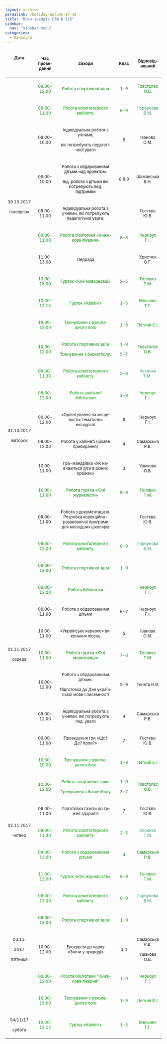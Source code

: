 ```yaml
---
layout: archive
permalink: /holiday-autumn-17-18
title: "План заходів СЗШ № 125"
sidebar:
  nav: "sidebar-menu"
categories:
  - Канікули
---
```


<center>
<table width="766" cellspacing="0" cellpadding="2">

<thead>
<tr>
<td width="62">
<p class="western" lang="uk-UA" align="center"><span style="font-size: small;"><strong>Дата</strong></span></p>
<p class="western" lang="uk-UA" align="center">&nbsp;</p>
</td>
<td width="87">
<p class="western" lang="uk-UA" align="center"><span style="font-size: small;"><strong>Час проведення</strong></span></p>
</td>
<td width="382">
<p class="western" lang="uk-UA" align="center"><span style="font-size: small;"><strong>Заходи</strong></span></p>
</td>
<td width="74">
<p class="western" lang="uk-UA" align="center"><span style="font-size: small;"><strong>Клас</strong></span></p>
</td>
<td width="139">
<p class="western" lang="uk-UA" align="center"><span style="font-size: small;"><strong>Відповідальний</strong></span></p>
</td>
</tr>
</thead>
<tbody>
<tr>
<td rowspan="10" width="62">
<p class="western" lang="ru-RU" align="center"><span style="font-size: medium;"><span style="font-size: small;"><span lang="uk-UA">30.10.2017</span></span></span></p>
<p class="western" lang="uk-UA" align="center"><span style="font-size: small;">понеділок</span></p>
</td>
<td width="87">
<p class="western" lang="ru-RU" align="center"><span style="font-size: medium;"><span style="color: #008000;"><span style="font-size: small;"><span lang="uk-UA">09.00-12.00</span></span></span></span></p>
</td>
<td width="382">
<p class="western" lang="uk-UA" align="center"><span style="color: #008000;"><span style="font-size: small;">Робота спортивної зали</span></span></p>
</td>
<td width="74">
<p class="western" lang="uk-UA" align="center"><span style="color: #008000;"><span style="font-size: small;">1-9</span></span></p>
</td>
<td width="139">
<p class="western" lang="uk-UA" align="center"><span style="color: #008000;"><span style="font-size: small;">Товстолєс О.В.</span></span></p>
</td>
</tr>
<tr>
<td width="87">
<p class="western" lang="uk-UA" align="center"><span style="color: #009900;"><span style="font-size: small;">09.00-11.00</span></span></p>
</td>
<td width="382">
<p class="western" lang="uk-UA" align="center"><span style="color: #009900;"><span style="font-size: small;">Робота комп&rsquo;ютерного кабінету. </span></span></p>
</td>
<td width="74">
<p class="western" lang="ru-RU" align="center"><span style="font-size: medium;"><span style="color: #009900;"><span style="font-size: small;"><span lang="uk-UA">6-9 </span></span></span></span></p>
</td>
<td width="139">
<p class="western" lang="uk-UA" align="center"><span style="color: #339966;"><span style="font-size: small;">Горбунова В.М.</span></span></p>
</td>
</tr>
<tr>
<td width="87">
<p class="western" lang="uk-UA" align="center"><span style="font-size: small;">09.00-10.00</span></p>
</td>
<td width="382">
<p class="western" lang="uk-UA" align="center"><span style="font-size: small;">Індивідуальна робота з учнями, </span></p>
<p class="western" lang="uk-UA" align="center"><span style="font-size: small;">які потребують педагогічної уваги</span></p>
</td>
<td width="74">
<p class="western" lang="uk-UA" align="center"><span style="font-size: small;">5</span></p>
</td>
<td width="139">
<p class="western" lang="uk-UA" align="center"><span style="font-size: small;">Іванова О.М.</span></p>
</td>
</tr>
<tr>
<td width="87">
<p class="western" lang="uk-UA" align="center"><span style="font-size: small;">09.00-10.00</span></p>
</td>
<td width="382">
<p class="western" lang="ru-RU" align="center"><span style="font-size: medium;"><span style="color: #000000;"><span style="font-size: small;"><span lang="uk-UA">Робота з обдарованими дітьми над проектом.</span></span></span></span></p>
<p class="western" lang="ru-RU" align="center"><span style="color: #000000;"> <span style="font-size: medium;"><span style="font-size: small;"><span lang="uk-UA">Інд. робота з дітьми які потребують пед. підтримки</span></span></span></span></p>
</td>
<td width="74">
<p class="western" lang="uk-UA" align="center"><span style="font-size: small;">6,8,9</span></p>
</td>
<td width="139">
<p class="western" lang="uk-UA" align="center"><span style="font-size: small;">Шаманська В.Н.</span></p>
</td>
</tr>
<tr>
<td width="87">
<p class="western" lang="uk-UA" align="center"><span style="font-size: small;">09.00-11.00</span></p>
</td>
<td width="382">
<p class="western" lang="uk-UA" align="center"><span style="font-size: small;">Індивідуальна робота з учнями, які потребують педагогічної уваги.</span></p>
</td>
<td width="74">
<p class="western" lang="uk-UA" align="center">&nbsp;</p>
</td>
<td width="139">
<p class="western" lang="uk-UA" align="center"><span style="font-size: small;">Гостєва Ю.В.</span></p>
</td>
</tr>
<tr>
<td width="87">
<p class="western" lang="uk-UA" align="center"><span style="color: #008000;"><span style="font-size: small;">09.00-11.00</span></span></p>
</td>
<td width="382">
<p class="western" lang="ru-RU" align="center"><span style="font-size: medium;"><span style="color: #008000;"><span style="font-size: small;"><span lang="uk-UA">Робота бібліотеки &laquo;Книжкова лікарня&raquo;</span></span></span></span></p>
</td>
<td width="74">
<p class="western" lang="uk-UA" align="center"><span style="color: #008000;"><span style="font-size: small;">6-8</span></span></p>
</td>
<td width="139">
<p class="western" lang="uk-UA" align="center"><span style="color: #008000;"><span style="font-size: small;">Черноус Г.І.</span></span></p>
</td>
</tr>
<tr>
<td width="87">
<p class="western" lang="ru-RU" align="center"><span style="font-size: medium;"><span style="font-size: small;"><span lang="uk-UA">11.00-13.00</span></span></span></p>
</td>
<td width="382">
<p class="western" lang="uk-UA" align="center"><span style="font-size: small;">Педрада</span></p>
</td>
<td width="74">
<p class="western" lang="uk-UA" align="center">&nbsp;</p>
</td>
<td width="139">
<p class="western" lang="uk-UA" align="center"><span style="font-size: small;">Христюк О.Г.</span></p>
</td>
</tr>
<tr>
<td width="87">
<p class="western" lang="uk-UA" align="center"><span style="color: #008000;"><span style="font-size: small;">13.00-15.00</span></span></p>
</td>
<td width="382">
<p class="western" lang="uk-UA" align="center"><span style="color: #008000;"><span style="font-size: small;">Гурток &laquo;Юні мовознавці&raquo;</span></span></p>
</td>
<td width="74">
<p class="western" lang="uk-UA" align="center"><span style="color: #008000;"><span style="font-size: small;">2-5</span></span></p>
</td>
<td width="139">
<p class="western" lang="uk-UA" align="center"><span style="color: #008000;"><span style="font-size: small;">Головко Т.М.</span></span></p>
</td>
</tr>
<tr>
<td width="87">
<p class="western" lang="uk-UA" align="center"><span style="color: #009900;"><span style="font-size: small;">10.00-12.15</span></span></p>
</td>
<td width="382">
<p class="western" lang="uk-UA" align="center"><span style="color: #009900;"><span style="font-size: small;">Гурток &laquo;Квілінг&raquo;</span></span></p>
</td>
<td width="74">
<p class="western" lang="ru-RU" align="center"><span style="font-size: medium;"><span style="color: #009900;"><span style="font-size: small;"><span lang="uk-UA">1-5</span></span></span></span></p>
</td>
<td width="139">
<p class="western" lang="uk-UA" align="center"><span style="color: #009900;"><span style="font-size: small;">Мельник Т.Г.</span></span></p>
</td>
</tr>
<tr>
<td width="87">
<p class="western" lang="uk-UA" align="center"><span style="color: #009900;"><span style="font-size: small;">16.00-19.00</span></span></p>
</td>
<td width="382">
<p class="western" lang="uk-UA" align="center"><span style="color: #009900;"><span style="font-size: small;">Тренування з рукопашного бою</span></span></p>
</td>
<td width="74">
<p class="western" lang="uk-UA" align="center"><span style="color: #009900;"><span style="font-size: small;">1-9</span></span></p>
</td>
<td width="139">
<p class="western" lang="uk-UA" align="center"><span style="color: #009900;"><span style="font-size: small;">Легкий Є.І.</span></span></p>
</td>
</tr>
<tr>
<td rowspan="8" width="62" height="20">
<p class="western" lang="uk-UA" align="center"><span style="font-size: small;">31.10.2017</span></p>
<p class="western" lang="uk-UA" align="center"><span style="font-size: small;">вівторок</span></p>
</td>
<td width="87">
<p class="western" lang="ru-RU" align="center"><span style="font-size: medium;"><span style="color: #008000;"><span style="font-size: small;"><span lang="uk-UA">10.00-12.00</span></span></span></span></p>
</td>
<td width="382">
<p class="western" lang="uk-UA" align="center"><span style="color: #008000;"><span style="font-size: small;">Робота спортивної зали</span></span></p>
<p class="western" lang="uk-UA" align="center"><span style="color: #008000;"><span style="font-size: small;">Тренування з баскетболу.</span></span></p>
</td>
<td width="74">
<p class="western" lang="uk-UA" align="center"><span style="color: #008000;"><span style="font-size: small;">1-9</span></span></p>
<p class="western" lang="uk-UA" align="center"><span style="color: #008000;"><span style="font-size: small;">5-7</span></span></p>
</td>
<td width="139">
<p class="western" lang="uk-UA" align="center"><span style="color: #008000;"><span style="font-size: small;">Товстолєс О.В.</span></span></p>
</td>
</tr>
<tr>
<td width="87">
<p class="western" lang="ru-RU" align="center"><span style="font-size: medium;"><span style="color: #009900;"><span style="font-size: small;"><span lang="uk-UA">09.00-11.30</span></span></span></span></p>
</td>
<td width="382">
<p class="western" lang="uk-UA" align="center"><span style="color: #009900;"><span style="font-size: small;">Робота комп&rsquo;ютерного кабінету.</span></span></p>
</td>
<td width="74">
<p class="western" lang="uk-UA" align="center"><span style="color: #009900;"><span style="font-size: small;">2-9</span></span></p>
</td>
<td width="139">
<p class="western" lang="ru-RU" align="center"><span style="font-size: medium;"><span style="color: #339966;"><span style="font-size: small;"><span lang="uk-UA">Косенко Т.М..</span></span></span></span></p>
</td>
</tr>
<tr>
<td width="87">
<p class="western" lang="uk-UA" align="center"><span style="color: #009900;"><span style="font-size: small;">09.00-12.00</span></span></p>
</td>
<td width="382">
<p class="western" lang="uk-UA" align="center"><span style="color: #009900;"><span style="font-size: small;">Робота шкільної бібліотеки</span></span></p>
</td>
<td width="74">
<p class="western" lang="uk-UA" align="center"><span style="color: #009900;"><span style="font-size: small;">1-9</span></span></p>
</td>
<td width="139">
<p class="western" lang="uk-UA" align="center"><span style="color: #009900;"><span style="font-size: small;">Черноус Г.І.</span></span></p>
</td>
</tr>
<tr>
<td width="87">
<p class="western" lang="uk-UA" align="center"><span style="font-size: small;">09.00-12.00</span></p>
</td>
<td width="382">
<p class="western" lang="ru-RU" align="center"><span style="font-size: medium;"><span style="font-size: small;"><span lang="uk-UA">&laquo;Орієнтування на місцевості&raquo; тематична екскурсія</span></span></span></p>
</td>
<td width="74">
<p class="western" lang="uk-UA" align="center"><span style="font-size: small;">6</span></p>
</td>
<td width="139">
<p class="western" lang="uk-UA" align="center"><span style="font-size: small;">Черноус Г.І.</span></p>
</td>
</tr>
<tr>
<td width="87">
<p class="western" lang="uk-UA" align="center"><span style="font-size: small;">09.00-12.00</span></p>
</td>
<td width="382">
<p class="western" lang="uk-UA" align="center"><span style="font-size: small;">Робота у кабінеті (цікаве прибирання)</span></p>
</td>
<td width="74">
<p class="western" lang="uk-UA" align="center"><span style="font-size: small;">4</span></p>
</td>
<td width="139">
<p class="western" lang="uk-UA" align="center"><span style="font-size: small;">Самарська Р.В.</span></p>
</td>
</tr>
<tr>
<td width="87">
<p class="western" lang="uk-UA" align="center"><span style="font-size: small;">10.00-11.00</span></p>
</td>
<td width="382">
<p class="western" lang="uk-UA" align="center"><span style="font-size: small;">Гра-мандрівка &laquo;Як навчаються діти в різних країнах&raquo;</span></p>
</td>
<td width="74">
<p class="western" lang="uk-UA" align="center"><span style="font-size: small;">3</span></p>
</td>
<td width="139">
<p class="western" lang="uk-UA" align="center"><span style="font-size: small;">Ушакова О.В.</span></p>
</td>
</tr>
<tr>
<td width="87">
<p class="western" lang="uk-UA" align="center"><span style="color: #008000;"><span style="font-size: small;">10.00-11.00</span></span></p>
</td>
<td width="382">
<p class="western" lang="uk-UA" align="center"><span style="color: #008000;"><span style="font-size: small;">Робота гуртка &laquo;Юні журналісти&raquo;</span></span></p>
</td>
<td width="74">
<p class="western" lang="uk-UA" align="center"><span style="color: #008000;"><span style="font-size: small;">8-9</span></span></p>
</td>
<td width="139">
<p class="western" lang="uk-UA" align="center"><span style="color: #008000;"><span style="font-size: small;">Головко Т.М.</span></span></p>
</td>
</tr>
<tr>
<td width="87">
<p class="western" lang="ru-RU" align="center"><span style="font-size: medium;"><span style="color: #000000;"><span style="font-size: small;"><span lang="uk-UA">09.00-11.00</span></span></span></span></p>
</td>
<td width="382">
<p class="western" lang="uk-UA" align="center"><span style="font-size: small;">Робота з документацією. Розробка корекційно-розвиваючої програми для молодших школярів</span></p>
</td>
<td width="74">
<p class="western" lang="uk-UA" align="center">&nbsp;</p>
</td>
<td width="139">
<p class="western" lang="uk-UA" align="center"><span style="font-size: small;">Гостєва Ю.В.</span></p>
</td>
</tr>
<tr>
<td rowspan="10" width="62" height="20">
<p class="western" lang="uk-UA" align="center"><span style="font-size: small;">01.11.2017</span></p>
<p class="western" lang="uk-UA" align="center"><span style="font-size: small;">середа</span></p>
</td>
<td width="87">
<p class="western" lang="ru-RU" align="center"><span style="font-size: medium;"><span style="color: #009900;"><span style="font-size: small;"><span lang="uk-UA">09.00-12.00</span></span></span></span></p>
</td>
<td width="382">
<p class="western" lang="uk-UA" align="center"><span style="color: #009900;"><span style="font-size: small;">Робота комп&rsquo;ютерного кабінету. </span></span></p>
</td>
<td width="74">
<p class="western" lang="ru-RU" align="center"><span style="font-size: medium;"><span style="color: #009900;"><span style="font-size: small;"><span lang="uk-UA">6-9 </span></span></span></span></p>
</td>
<td width="139">
<p class="western" lang="uk-UA" align="center"><span style="color: #339966;"><span style="font-size: small;">Горбунова В.М.</span></span></p>
</td>
</tr>
<tr>
<td width="87">
<p class="western" lang="uk-UA" align="center"><span style="color: #008000;"><span style="font-size: small;">09.00-12.00</span></span></p>
</td>
<td width="382">
<p class="western" lang="uk-UA" align="center"><span style="color: #008000;"><span style="font-size: small;">Робота спортивної зали</span></span></p>
</td>
<td width="74">
<p class="western" lang="uk-UA" align="center"><span style="color: #008000;"><span style="font-size: small;">1-9</span></span></p>
</td>
<td width="139">
<p class="western" lang="uk-UA" align="center">&nbsp;</p>
</td>
</tr>
<tr>
<td width="87">
<p class="western" lang="uk-UA" align="center"><span style="color: #008000;"><span style="font-size: small;">09.00-12.00</span></span></p>
</td>
<td width="382">
<p class="western" lang="uk-UA" align="center"><span style="color: #008000;"><span style="font-size: small;">Робота бібліотеки</span></span></p>
</td>
<td width="74">
<p class="western" lang="uk-UA" align="center">&nbsp;</p>
</td>
<td width="139">
<p class="western" lang="uk-UA" align="center"><span style="color: #008000;"><span style="font-size: small;">Черноус Г.І.</span></span></p>
</td>
</tr>
<tr>
<td width="87">
<p class="western" lang="ru-RU" align="center"><span style="font-size: medium;"><span style="color: #000000;"><span style="font-size: small;"><span lang="uk-UA">09.00-11.00</span></span></span></span></p>
</td>
<td width="382">
<p class="western" lang="uk-UA" align="center"><span style="font-size: small;">Робота з обдарованими дітьми</span></p>
</td>
<td width="74">
<p class="western" lang="uk-UA" align="center"><span style="font-size: small;">6-7</span></p>
</td>
<td width="139">
<p class="western" lang="uk-UA" align="center"><span style="font-size: small;">Черноус Г.І.</span></p>
</td>
</tr>
<tr>
<td width="87">
<p class="western" lang="uk-UA" align="center"><span style="font-size: small;">10.00-11.00</span></p>
</td>
<td width="382">
<p class="western" lang="uk-UA" align="center"><span style="font-size: small;">&laquo;Українське караоке&raquo; виконання пісень</span></p>
</td>
<td width="74">
<p class="western" lang="uk-UA" align="center"><span style="font-size: small;">5</span></p>
</td>
<td width="139">
<p class="western" lang="uk-UA" align="center"><span style="font-size: small;">Іванова О.М.</span></p>
</td>
</tr>
<tr>
<td width="87">
<p class="western" lang="uk-UA" align="center"><span style="color: #008000;"><span style="font-size: small;">10.00-11.00</span></span></p>
</td>
<td width="382">
<p class="western" lang="uk-UA" align="center"><span style="color: #008000;"><span style="font-size: small;">Робота гуртка &laquo;Юні мовознавці&raquo;</span></span></p>
</td>
<td width="74">
<p class="western" lang="uk-UA" align="center"><span style="color: #008000;"><span style="font-size: small;">7-8</span></span></p>
</td>
<td width="139">
<p class="western" lang="uk-UA" align="center"><span style="color: #008000;"><span style="font-size: small;">Головко Т.М.</span></span></p>
</td>
</tr>
<tr>
<td width="87">
<p class="western" lang="ru-RU" align="center"><span style="font-size: medium;"><span style="color: #000000;"><span style="font-size: small;"><span lang="uk-UA">10.00-12.00</span></span></span></span></p>
</td>
<td width="382">
<p class="western" lang="uk-UA" align="center"><span style="font-size: small;">Робота з обдарованими дітьми. </span></p>
<p class="western" lang="uk-UA" align="center"><span style="font-size: small;">Підготовка до Дня української мови і писемності</span></p>
</td>
<td width="74">
<p class="western" lang="uk-UA" align="center"><span style="font-size: small;">5-9</span></p>
</td>
<td width="139">
<p class="western" lang="uk-UA" align="center"><span style="font-size: small;">Тенета Н.В.</span></p>
</td>
</tr>
<tr>
<td width="87">
<p class="western" lang="uk-UA" align="center"><span style="font-size: small;">09.00-12.00</span></p>
</td>
<td width="382">
<p class="western" lang="uk-UA" align="center"><span style="font-size: small;">Індивідуальна робота з учнями, які потребують пед. уваги </span></p>
</td>
<td width="74">
<p class="western" lang="uk-UA" align="center"><span style="font-size: small;">4</span></p>
</td>
<td width="139">
<p class="western" lang="uk-UA" align="center"><span style="font-size: small;">Самарська Р.В.</span></p>
</td>
</tr>
<tr>
<td width="87">
<p class="western" lang="ru-RU" align="center"><span style="font-size: medium;"><span style="font-size: small;"><span lang="uk-UA">09.00-11.00</span></span></span></p>
</td>
<td width="382">
<p class="western" lang="uk-UA" align="center"><span style="font-size: small;">Проведення гри &laquo;Що? Де? Коли?&raquo;</span></p>
</td>
<td width="74">
<p class="western" lang="uk-UA" align="center"><span style="font-size: small;">7</span></p>
</td>
<td width="139">
<p class="western" lang="uk-UA" align="center"><span style="font-size: small;">Гостєва Ю.В.</span></p>
</td>
</tr>
<tr>
<td width="87">
<p class="western" lang="uk-UA" align="center"><span style="color: #009900;"><span style="font-size: small;">16.00-19.00</span></span></p>
</td>
<td width="382">
<p class="western" lang="uk-UA" align="center"><span style="color: #009900;"><span style="font-size: small;">Тренування з рукопашного бою</span></span></p>
</td>
<td width="74">
<p class="western" lang="uk-UA" align="center"><span style="color: #009900;"><span style="font-size: small;">1-9</span></span></p>
</td>
<td width="139">
<p class="western" lang="uk-UA" align="center"><span style="color: #009900;"><span style="font-size: small;">Легкий Є.І.</span></span></p>
</td>
</tr>
<tr>
<td rowspan="5" width="62" height="20">
<p class="western" lang="uk-UA" align="center"><span style="font-size: small;">02.11.2017</span></p>
<p class="western" lang="uk-UA" align="center"><span style="font-size: small;">четвер</span></p>
</td>
<td width="87">
<p class="western" lang="ru-RU" align="center"><span style="font-size: medium;"><span style="color: #008000;"><span style="font-size: small;"><span lang="uk-UA">10.00-12.00</span></span></span></span></p>
</td>
<td width="382">
<p class="western" lang="ru-RU" align="center"><span style="font-size: medium;"><span style="color: #008000;"><span style="font-size: small;"><span lang="uk-UA">Робота спортивної зали. </span></span></span></span></p>
<p class="western" lang="uk-UA" align="center"><span style="color: #008000;"><span style="font-size: small;">Тренування з баскетболу </span></span></p>
</td>
<td width="74">
<p class="western" lang="uk-UA" align="center"><span style="color: #008000;"><span style="font-size: small;">1-9</span></span></p>
<p class="western" lang="uk-UA" align="center"><span style="color: #008000;"><span style="font-size: small;">3-7</span></span></p>
</td>
<td width="139">
<p class="western" lang="uk-UA" align="center"><span style="color: #008000;"><span style="font-size: small;">Товстолєс О.В.</span></span></p>
</td>
</tr>
<tr>
<td width="87">
<p class="western" lang="uk-UA" align="center"><span style="font-size: small;">09.00-11.00</span></p>
</td>
<td width="382">
<p class="western" lang="uk-UA" align="center"><span style="font-size: small;">Підготовка газети до тижня здоров&rsquo;я </span></p>
</td>
<td width="74">
<p class="western" lang="uk-UA" align="center"><span style="font-size: small;">7</span></p>
</td>
<td width="139">
<p class="western" lang="uk-UA" align="center"><span style="font-size: small;">Гостєва Ю.В.</span></p>
</td>
</tr>
<tr>
<td width="87">
<p class="western" lang="ru-RU" align="center"><span style="font-size: medium;"><span style="color: #009900;"><span style="font-size: small;"><span lang="uk-UA">09.00-11.30</span></span></span></span></p>
</td>
<td width="382">
<p class="western" lang="uk-UA" align="center"><span style="color: #009900;"><span style="font-size: small;">Робота комп&rsquo;ютерного кабінету. </span></span></p>
</td>
<td width="74">
<p class="western" lang="uk-UA" align="center"><span style="color: #009900;"><span style="font-size: small;">2-5</span></span></p>
</td>
<td width="139">
<p class="western" lang="uk-UA" align="center"><span style="color: #339966;"><span style="font-size: small;">Косенко Т.М.</span></span></p>
</td>
</tr>
<tr>
<td width="87">
<p class="western" lang="ru-RU" align="center"><span style="font-size: medium;"><span style="color: #009900;"><span style="font-size: small;"><span lang="uk-UA">09.00-12.00</span></span></span></span></p>
</td>
<td width="382">
<p class="western" lang="uk-UA" align="center"><span style="color: #009900;"><span style="font-size: small;">Робота з обдарованими дітьми</span></span></p>
</td>
<td width="74">
<p class="western" lang="uk-UA" align="center"><span style="color: #009900;"><span style="font-size: small;">4</span></span></p>
</td>
<td width="139">
<p class="western" lang="uk-UA" align="center"><span style="color: #008000;"><span style="font-size: small;">Самарська Р.В.</span></span></p>
</td>
</tr>
<tr>
<td width="87">
<p class="western" lang="uk-UA" align="center"><span style="color: #009900;"><span style="font-size: small;">11.00-12.00</span></span></p>
</td>
<td width="382">
<p class="western" lang="ru-RU" align="center"><span style="font-size: medium;"><span style="color: #009900;"><span style="font-size: small;"><span lang="uk-UA">Гурток &laquo;Юні журналісти&raquo;</span></span></span></span></p>
</td>
<td width="74">
<p class="western" lang="uk-UA" align="center"><span style="color: #009900;"><span style="font-size: small;">8-9</span></span></p>
</td>
<td width="139">
<p class="western" lang="uk-UA" align="center"><span style="color: #009900;"><span style="font-size: small;">Головко Т.М.</span></span></p>
</td>
</tr>
<tr>
<td rowspan="5" width="62" height="20">
<p class="western" lang="ru-RU" align="center"><span style="font-size: medium;"><span style="font-size: small;"><span lang="uk-UA">03.11.</span></span></span></p>
<p class="western" lang="uk-UA" align="center"><span style="font-size: small;">2017</span></p>
<p class="western" lang="uk-UA" align="center"><span style="font-size: small;">п&rsquo;ятниця </span></p>
</td>
<td width="87">
<p class="western" lang="ru-RU" align="center"><span style="font-size: medium;"><span style="color: #009900;"><span style="font-size: small;"><span lang="uk-UA">09.00-12.00</span></span></span></span></p>
</td>
<td width="382">
<p class="western" lang="uk-UA" align="center"><span style="color: #009900;"><span style="font-size: small;">Робота комп&rsquo;ютерного кабінету. </span></span></p>
</td>
<td width="74">
<p class="western" lang="uk-UA" align="center"><span style="color: #009900;"><span style="font-size: small;">6-9</span></span></p>
</td>
<td width="139">
<p class="western" lang="uk-UA" align="center"><span style="color: #339966;"><span style="font-size: small;">Горбунова В.М.</span></span></p>
</td>
</tr>
<tr>
<td width="87">
<p class="western" lang="uk-UA" align="center"><span style="color: #008000;"><span style="font-size: small;">09.00-12.00</span></span></p>
</td>
<td width="382">
<p class="western" lang="uk-UA" align="center"><span style="color: #008000;"><span style="font-size: small;">Робота спортивної зали</span></span></p>
</td>
<td width="74">
<p class="western" lang="uk-UA" align="center"><span style="color: #008000;"><span style="font-size: small;">1-9</span></span></p>
</td>
<td width="139">
<p class="western" lang="uk-UA" align="center">&nbsp;</p>
</td>
</tr>
<tr>
<td width="87">
<p class="western" lang="uk-UA" align="center"><span style="font-size: small;">10.00-12.00</span></p>
</td>
<td width="382">
<p class="western" lang="uk-UA" align="center"><span style="font-size: small;">Екскурсія до парку &laquo;Зміни у природі&raquo;</span></p>
</td>
<td width="74">
<p class="western" lang="uk-UA" align="center"><span style="font-size: small;">3,4</span></p>
</td>
<td width="139">
<p class="western" lang="uk-UA" align="center"><span style="font-size: small;">Самарська Р.В.</span></p>
<p class="western" lang="uk-UA" align="center"><span style="font-size: small;">Ушакова О.В.</span></p>
</td>
</tr>
<tr>
<td width="87">
<p class="western" lang="uk-UA" align="center"><span style="color: #009900;"><span style="font-size: small;">09.00-12.00</span></span></p>
</td>
<td width="382">
<p class="western" lang="uk-UA" align="center"><span style="color: #009900;"><span style="font-size: small;">Робота бібліотеки &ldquo;Книжкова лікарня&rdquo;</span></span></p>
</td>
<td width="74">
<p class="western" lang="uk-UA" align="center"><span style="color: #009900;"><span style="font-size: small;">1-9 </span></span></p>
</td>
<td width="139">
<p class="western" lang="uk-UA" align="center"><span style="color: #009900;"><span style="font-size: small;">Черноус Г.І.</span></span></p>
</td>
</tr>
<tr>
<td width="87">
<p class="western" lang="uk-UA" align="center"><span style="color: #009900;"><span style="font-size: small;">16.00-19.00</span></span></p>
</td>
<td width="382">
<p class="western" lang="uk-UA" align="center"><span style="color: #009900;"><span style="font-size: small;">Тренування з рукопашного бою</span></span></p>
</td>
<td width="74">
<p class="western" lang="uk-UA" align="center"><span style="color: #009900;"><span style="font-size: small;">1-9</span></span></p>
</td>
<td width="139">
<p class="western" lang="uk-UA" align="center"><span style="color: #009900;"><span style="font-size: small;">Легкий Є.І.</span></span></p>
</td>
</tr>
<tr>
<td valign="top" width="62" height="22">
<p class="western" lang="uk-UA" align="center"><span style="font-size: small;">04/11/17</span></p>
<p class="western" lang="uk-UA" align="center"><span style="font-size: small;">субота</span></p>
</td>
<td width="87">
<p class="western" lang="uk-UA" align="center"><span style="color: #009900;"><span style="font-size: small;">10.00-12.15</span></span></p>
</td>
<td width="382">
<p class="western" lang="uk-UA" align="center"><span style="color: #009900;"><span style="font-size: small;">Гурток &laquo;Квілінг&raquo;</span></span></p>
</td>
<td width="74">
<p class="western" lang="uk-UA" align="center"><span style="color: #009900;"><span style="font-size: small;">1-5</span></span></p>
</td>
<td width="139">
<p class="western" lang="uk-UA" align="center"><span style="color: #009900;"><span style="font-size: small;">Мельник Т.Г.</span></span></p>
</td>
</tr>
</tbody>
</table>
</center>
<p class="western" lang="uk-UA" align="left">&nbsp;</p>
